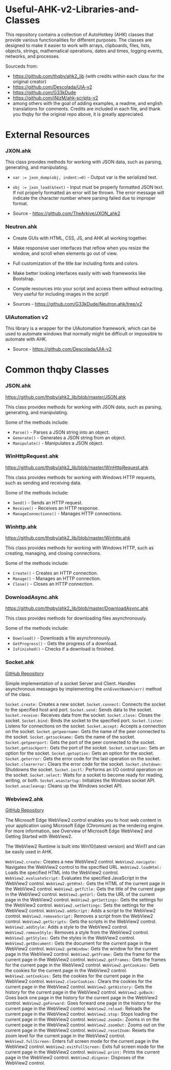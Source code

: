 # Useful-AHK-v2-Libraries-and-Classes
This repository contains a collection of AutoHotkey (AHK) classes that provide various functionalities for different purposes. The classes are designed to make it easier to work with arrays, clipboards, files, lists, objects, strings, mathematical operations, dates and times, logging events, networks, and processes.

Sourceds from:
- https://github.com/thqby/ahk2_lib (with credits within each class for the original creator)
- https://github.com/Descolada/UIA-v2
- https://github.com/G33kDude
- https://github.com/jNizM/ahk-scripts-v2
- among others
with the goal of adding examples, a readme, and english translations for comments. 
Credits are included in each file, and thank you thqby for the original repo above, it is greatly appreciated.

# External Resources 

### JXON.ahk 

This class provides methods for working with JSON data, such as parsing, generating, and manipulating.
- `var := jxon_dump(obj, indent:=0)` -  Output var is the serialized text.

- `obj := jxon_load(&text)` - Input must be properly formatted JSON text. If not properly formatted an error will be thrown. The error message will indicate the character number where parsing failed due to improper format.

-  Source - https://github.com/TheArkive/JXON_ahk2

### Neutron.ahk 

- Create GUIs with HTML, CSS, JS, and AHK all working together.
- Make responsive user interfaces that reflow when you resize the window, and scroll when elements go out of view.
- Full customization of the title bar including fonts and colors.
- Make better looking interfaces easily with web frameworks like Bootstrap.
- Compile resources into your script and access them without extracting. Very useful for including images in the script!

- Sources - https://github.com/G33kDude/Neutron.ahk/tree/v2

### UIAutomation v2
This library is a wrapper for the UIAutomation framework, which can be used to automate windows that normally might be difficult or impossible to automate with AHK.

- Source - https://github.com/Descolada/UIA-v2

# Common thqby Classes 

### JSON.ahk 
https://github.com/thqby/ahk2_lib/blob/master/JSON.ahk

This class provides methods for working with JSON data, such as parsing, generating, and manipulating.

Some of the methods include:
- `Parse()` - Parses a JSON string into an object.
- `Generate()` - Generates a JSON string from an object.
- `Manipulate()` - Manipulates a JSON object.

### WinHttpRequest.ahk
https://github.com/thqby/ahk2_lib/blob/master/WinHttpRequest.ahk

This class provides methods for working with Windows HTTP requests, such as sending and receiving data.

Some of the methods include:
- `Send()` - Sends an HTTP request.
- `Receive()` - Receives an HTTP response.
- `ManageConnections()` - Manages HTTP connections.

### Winhttp.ahk
https://github.com/thqby/ahk2_lib/blob/master/Winhttp.ahk

This class provides methods for working with Windows HTTP, such as creating, managing, and closing connections.

Some of the methods include:
- `Create()` - Creates an HTTP connection.
- `Manage()` - Manages an HTTP connection.
- `Close()` - Closes an HTTP connection.

### DownloadAsync.ahk
https://github.com/thqby/ahk2_lib/blob/master/DownloadAsync.ahk

This class provides methods for downloading files asynchronously.

Some of the methods include:
- `Download()` - Downloads a file asynchronously.
- `GetProgress()` - Gets the progress of a download.
- `IsFinished()` - Checks if a download is finished.


### Socket.ahk

[GitHub Repository](https://github.com/thqby/ahk2_lib/Socket.ahk)

Simple implementation of a socket Server and Client. Handles asynchronous messages by implementing the `on%EventName%(err)` method of the class.

`Socket.create:` Creates a new socket.
`Socket.connect:` Connects the socket to the specified host and port.
`Socket.send:` Sends data to the socket.
`Socket.receive:` Receives data from the socket.
`Socket.close:` Closes the socket.
`Socket.bind:` Binds the socket to the specified port.
`Socket.listen:` Listens for connections on the socket.
`Socket.accept:` Accepts a connection on the socket.
`Socket.getpeername:` Gets the name of the peer connected to the socket.
`Socket.getsockname:` Gets the name of the socket.
`Socket.getpeerport:` Gets the port of the peer connected to the socket.
`Socket.getsockport:` Gets the port of the socket.
`Socket.setoption:` Sets an option for the socket.
`Socket.getoption:` Gets an option for the socket.
`Socket.geterror:` Gets the error code for the last operation on the socket.
`Socket.clearerror:` Clears the error code for the socket.
`Socket.shutdown:` Shutdowns the socket.
`Socket.ioctl:` Performs an I/O control operation on the socket.
`Socket.select:` Waits for a socket to become ready for reading, writing, or both.
`Socket.wsastartup:` Initializes the Windows socket API.
`Socket.wsacleanup:` Cleans up the Windows socket API.


### Webview2.ahk

[GitHub Repository](https://github.com/thqby/ahk2_lib/WebView2)

The Microsoft Edge WebView2 control enables you to host web content in your application using Microsoft Edge (Chromium) as the rendering engine. For more information, see Overview of Microsoft Edge WebView2 and Getting Started with WebView2.

The WebView2 Runtime is built into Win10(latest version) and Win11 and can be easily used in AHK.

`WebView2.create:` Creates a new WebView2 control.
`WebView2.navigate:` Navigates the WebView2 control to the specified URL.
`WebView2.loadHtml:` Loads the specified HTML into the WebView2 control.
`WebView2.evaluateScript:` Evaluates the specified JavaScript in the WebView2 control.
`WebView2.getHtml:` Gets the HTML of the current page in the WebView2 control.
`WebView2.getTitle:` Gets the title of the current page in the WebView2 control.
`WebView2.getUrl:` Gets the URL of the current page in the WebView2 control.
`WebView2.getSettings:` Gets the settings for the WebView2 control.
`WebView2.setSettings:` Sets the settings for the WebView2 control.
`WebView2.addScript:` Adds a script to the WebView2 control.
`WebView2.removeScript:` Removes a script from the WebView2 control.
`WebView2.getScripts:` Gets the scripts in the WebView2 control.
`WebView2.addStyle:` Adds a style to the WebView2 control.
`WebView2.removeStyle:` Removes a style from the WebView2 control.
`WebView2.getStyles:` Gets the styles in the WebView2 control.
`WebView2.getDocument:` Gets the document for the current page in the WebView2 control.
`WebView2.getWindow:` Gets the window for the current page in the WebView2 control.
`WebView2.getFrame:` Gets the frame for the current page in the WebView2 control.
`WebView2.getFrames:` Gets the frames for the current page in the WebView2 control.
`WebView2.getCookies:` Gets the cookies for the current page in the WebView2 control.
`WebView2.setCookies:` Sets the cookies for the current page in the WebView2 control.
`WebView2.clearCookies:` Clears the cookies for the current page in the WebView2 control.
`WebView2.getHistory:` Gets the history for the current page in the WebView2 control.
`WebView2.goBack:` Goes back one page in the history for the current page in the WebView2 control.
`WebView2.goForward:` Goes forward one page in the history for the current page in the WebView2 control.
`WebView2.reload:` Reloads the current page in the WebView2 control.
`WebView2.stop:` Stops loading the current page in the WebView2 control.
`WebView2.zoomIn:` Zooms in on the current page in the WebView2 control.
`WebView2.zoomOut:` Zooms out on the current page in the WebView2 control.
`WebView2.resetZoom:` Resets the zoom level for the current page in the WebView2 control.
`WebView2.fullScreen:` Enters full screen mode for the current page in the WebView2 control.
`WebView2.exitFullScreen:` Exits full screen mode for the current page in the WebView2 control.
`WebView2.print:` Prints the current page in the WebView2 control.
`WebView2.dispose:` Disposes of the WebView2 control.

